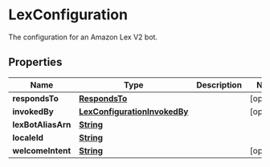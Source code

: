 

# LexConfiguration

The configuration for an Amazon Lex V2 bot.

## Properties

| Name | Type | Description | Notes |
|------------ | ------------- | ------------- | -------------|
|**respondsTo** | [**RespondsTo**](RespondsTo.md) |  |  [optional] |
|**invokedBy** | [**LexConfigurationInvokedBy**](LexConfigurationInvokedBy.md) |  |  [optional] |
|**lexBotAliasArn** | [**String**](String.md) |  |  |
|**localeId** | [**String**](String.md) |  |  |
|**welcomeIntent** | [**String**](String.md) |  |  [optional] |



